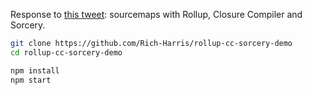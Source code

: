 Response to [this tweet](https://twitter.com/theefer/status/686919296463843329): sourcemaps with Rollup, Closure Compiler and Sorcery.

```bash
git clone https://github.com/Rich-Harris/rollup-cc-sorcery-demo
cd rollup-cc-sorcery-demo

npm install
npm start
```
